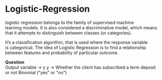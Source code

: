 # Logistic-Regression</br>

logistic regression belongs to the family of supervised machine learning models. 
It is also considered a discriminative model, which means that it attempts to distinguish between classes (or categories).</br>

It’s a classification algorithm, that is used where the response variable is categorical. The idea of Logistic Regression is to find a relationship between features and probability of particular outcome.</br>

**Question</br>**
Output variable -> y
y -> Whether the client has subscribed a term deposit or not 
Binomial ("yes" or "no")
